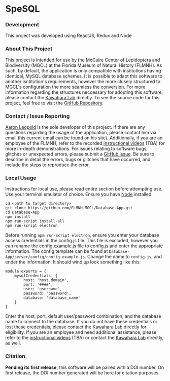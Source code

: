 # SpeSQL #

### Development ###
This project was developed using ReactJS, Redux and Node

### About This Project ###
This project is intended for use by the McGuire Center of Lepidoptera and Biodiversity (MGCL) at the Florida Museum of Natural History (FLMNH). As such, by default, the
application is only compatible with institutions having identical, MySQL database schemes. It is possible to adapt this software to another isntitution's requirements,
however the more closely structured to MGCL's configuration the more seamless the conversion. For more information regarding the structures neccessary for adopting this software,
please contact the <a href='https://www.floridamuseum.ufl.edu/kawahara-lab/contact/' target='_blank'>Kawahara Lab</a> directly. To see the source code for this project, feel free
to visit the <a href='https://github.com/FLMNH-MGCL/Database-App' target='_blank'>GitHub Repository</a>.

### Contact / Issue Reporting ###
<a href='http://www.aaronbleopold.com' target="_blank">Aaron Leopold</a> is the sole developer of this project. If there are any questions regarding the usage of the application, please contact him via email (his current email can be found on his site). Additionally, if you are an employee of the FLMNH, refer to the recorded <a href=''>instructional videos</a> (TBA) for more in-depth demonstrations. For issues relating to software bugs, glitches or unexpected errors, please submit a <a href='https://github.com/FLMNH-MGCL/Database-App/issues/new' target="_blank">GitHub issue</a>. Be sure to describe in
detail the errors, bugs or glitches that have occurred, and include the steps to reproduce the error.

### Local Usage ###
Instructions for local use, please read entire section before attempting use. Use your terminal emulator of choice. Ensure you have <a href='https://nodejs.org/en/' target='_blank'>Node</a> installed.
```
cd <path to target directory>
git clone https://github.com/FLMNH-MGCL/Database-App.git
cd Database-App
npm install
npm run-script install-all
npm run-script electron
```
Before running `npm run-script electron`, ensure you enter your database access credentials in the config.js file. This file is excluded, however you can rename the config.example.js file to config.js and enter the appropriate information. The config template can be found at `Database-App/server/config/config.example.js`. Change the name to `config.js`, and ender the information. It should wind up look something like this:
```
module.exports = {
    mysqlCredentials: {
        host: 'host.domain',
        port: '####',
        user: 'username',
        password: 'password',
        database: 'database_name'
    }
}
```
Enter the host, port, default user/password combination, and the database name to connect to the database. If you do not have these credentials or lost these credentials, please contact the <a href='https://www.floridamuseum.ufl.edu/kawahara-lab/contact/' target='_blank'>Kawahara Lab</a> directly for eligibility. If you are an employee and need additional assistance, please refer to the <a href=''>instructional videos</a> (TBA) or contact the <a href='https://www.floridamuseum.ufl.edu/kawahara-lab/contact/' target='_blank'>Kawahara Lab</a> directly, as well.

### Citation ###
<b>Pending its first release,</b> this software will be paired with a DOI number. On first release, the DOI number generated will be here for citation purposes.

